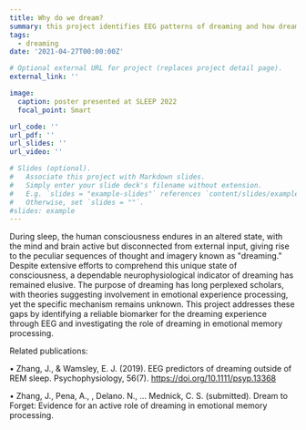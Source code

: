 ```yaml
---
title: Why do we dream?
summary: this project identifies EEG patterns of dreaming and how dreams contribute to cognitive processing
tags:
  - dreaming
date: '2021-04-27T00:00:00Z'

# Optional external URL for project (replaces project detail page).
external_link: ''

image:
  caption: poster presented at SLEEP 2022
  focal_point: Smart

url_code: ''
url_pdf: ''
url_slides: ''
url_video: ''

# Slides (optional).
#   Associate this project with Markdown slides.
#   Simply enter your slide deck's filename without extension.
#   E.g. `slides = "example-slides"` references `content/slides/example-slides.md`.
#   Otherwise, set `slides = ""`.
#slides: example
---
```


During sleep, the human consciousness endures in an altered state, with the mind and brain active but disconnected from external input, giving rise to the peculiar sequences of thought and imagery known as "dreaming." Despite extensive efforts to comprehend this unique state of consciousness, a dependable neurophysiological indicator of dreaming has remained elusive. The purpose of dreaming has long perplexed scholars, with theories suggesting involvement in emotional experience processing, yet the specific mechanism remains unknown. This project addresses these gaps by identifying a reliable biomarker for the dreaming experience through EEG and investigating the role of dreaming in emotional memory processing.


Related publications: 

•	Zhang, J., & Wamsley, E. J. (2019). EEG predictors of dreaming outside of REM sleep. Psychophysiology, 56(7). https://doi.org/10.1111/psyp.13368

•	Zhang, J., Pena, A., , Delano. N., ... Mednick, C. S. (submitted). Dream to Forget: Evidence for an active role of dreaming in emotional memory processing.